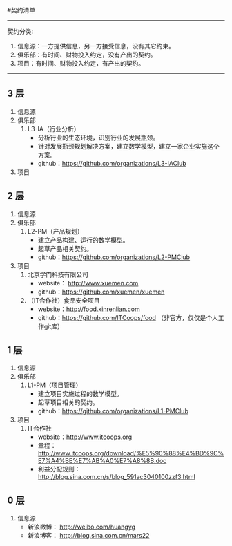 #契约清单

---
契约分类:

1. 信息源：一方提供信息，另一方接受信息，没有其它约束。  
1. 俱乐部：有时间、财物投入约定，没有产出的契约。  
1. 项目：有时间、财物投入约定，有产出的契约。  

---

## 3 层
1. 信息源
1. 俱乐部
	1. L3-IA（行业分析）
		- 分析行业的生态环境，识别行业的发展瓶颈。
		- 针对发展瓶颈规划解决方案，建立数学模型，建立一家企业实施这个方案。
		- github：https://github.com/organizations/L3-IAClub
1. 项目

## 2 层
1. 信息源
1. 俱乐部
	1. L2-PM（产品规划）
		- 建立产品构建、运行的数学模型。
		- 起草产品相关契约。
		- github：https://github.com/organizations/L2-PMClub
1. 项目
	1. 北京学门科技有限公司
		- website： http://www.xuemen.com
		- github：https://github.com/xuemen/xuemen
	1. （IT合作社）食品安全项目
		- website：http://food.xinrenlian.com
		- github：https://github.com/ITCoops/food （非官方，仅仅是个人工作git库）

## 1 层
1. 信息源 
1. 俱乐部
	1. L1-PM（项目管理）
		- 建立项目实施过程的数学模型。
		- 起草项目相关的契约。
		- github：https://github.com/organizations/L1-PMClub
1. 项目
	1. IT合作社
		- website：http://www.itcoops.org
		- 章程：http://www.itcoops.org/download/%E5%90%88%E4%BD%9C%E7%A4%BE%E7%AB%A0%E7%A8%8B.doc
		- 利益分配规则： http://blog.sina.com.cn/s/blog_591ac3040100zzf3.html

## 0 层
1. 信息源
	- 新浪微博： http://weibo.com/huangyg
	- 新浪博客： http://blog.sina.com.cn/mars22 
